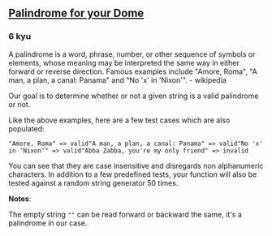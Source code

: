 <h2><a href=https://www.codewars.com/kata/53046ceefe87e4905e00072a/train/javascript target="_blank">Palindrome for your Dome</a></h2><h3>6 kyu</h3><p>A palindrome is a word, phrase, number, or other sequence of symbols or elements, whose meaning may be interpreted the same way in either forward or reverse direction. Famous examples include "Amore, Roma", "A man, a plan, a canal: Panama" and "No 'x' in 'Nixon'". - wikipedia</p><p>Our goal is to determine whether or not a given string is a valid palindrome or not.</p><p>Like the above examples, here are a few test cases which are also populated: </p><pre><code>"Amore, Roma" =&gt; valid"A man, a plan, a canal: Panama" =&gt; valid"No 'x' in 'Nixon'" =&gt; valid"Abba Zabba, you're my only friend" =&gt; invalid</code></pre><p>You can see that they are case insensitive and disregards non alphanumeric characters. In addition to a few predefined tests, your function will also be tested against a random string generator 50 times.</p><p><strong>Notes</strong>: </p><p>The empty string <code>""</code> can be read forward or backward the same, it's a palindrome in our case.</p>